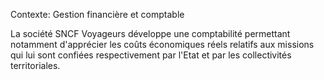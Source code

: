Contexte: Gestion financière et comptable

La société SNCF Voyageurs développe une comptabilité permettant notamment d'apprécier les coûts économiques réels relatifs aux missions qui lui sont confiées respectivement par l'Etat et par les collectivités territoriales.